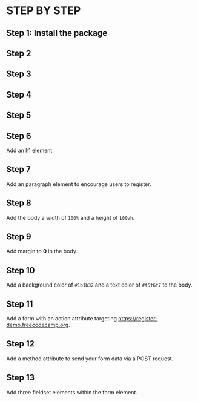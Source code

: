 # STEP BY STEP


## Step 1: Install the package

## Step 2

## Step 3

## Step 4

## Step 5

## Step 6

Add an h1 element

## Step 7

Add an paragraph element to encourage users to register.

## Step 8

Add the body a width  of `100%` and a height of `100vh`.

## Step 9

Add margin to **0** in the body.

## Step 10

Add a background color of `#1b1b32` and a text color of `#f5f6f7` to the body.

## Step 11

Add a form with an action attribute targeting https://register-demo.freecodecamp.org.

## Step 12

Add a method attribute to send your form data via a POST request.

## Step 13
Add three fieldset elements within the form element.
